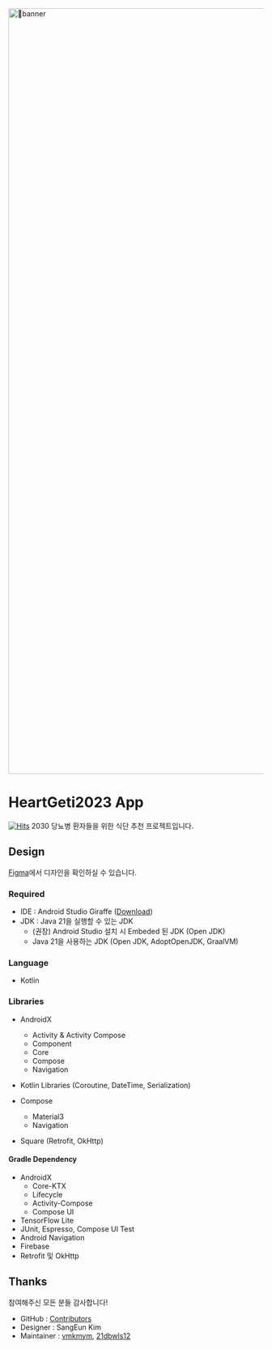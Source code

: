 <img width="1512" alt="banner" src="https://github.com/KDT-HeartGeti/Geti/assets/71699054/9e0d90f3-d164-44d4-bec5-608e9a00f3b1">

# HeartGeti2023 App
[![Hits](https://hits.seeyoufarm.com/api/count/incr/badge.svg?url=https%3A%2F%2Fgithub.com%2FKDT-HeartGeti%2FGeti&count_bg=%2345FFCA&title_bg=%23FFB6D9&icon=&icon_color=%23E7E7E7&title=Heart_Geti&edge_flat=false)](https://hits.seeyoufarm.com)
2030 당뇨병 환자들을 위한 식단 추천 프로젝트입니다.


## Design

[Figma](https://www.figma.com/file/8wNRSgyRedQVYhgwyw0rHX/Untitled?type=design&node-id=11%3A69&mode=design&t=YUz0sxtb9nUAqrLp-1)에서 디자인을 확인하실 수 있습니다.


### Required

- IDE : Android Studio Giraffe ([Download](https://developer.android.com/studio))
- JDK : Java 21을 실행할 수 있는 JDK
  - (권장) Android Studio 설치 시 Embeded 된 JDK (Open JDK)
  - Java 21을 사용하는 JDK (Open JDK, AdoptOpenJDK, GraalVM)


### Language

- Kotlin

### Libraries

- AndroidX
  - Activity & Activity Compose
  - Component
  - Core
  - Compose
  - Navigation

- Kotlin Libraries (Coroutine, DateTime, Serialization)
- Compose
  - Material3
  - Navigation

- Square (Retrofit, OkHttp)

#### Gradle Dependency

- AndroidX
  - Core-KTX
  - Lifecycle
  - Activity-Compose
  - Compose UI
- TensorFlow Lite
- JUnit, Espresso, Compose UI Test
- Android Navigation 
- Firebase
- Retrofit 및 OkHttp

## Thanks

참여해주신 모든 분들 감사합니다!

- GitHub : [Contributors](https://github.com/KDT-HeartGeti/Geti/pulse)
- Designer : SangEun Kim
- Maintainer : [vmkmym](https://github.com/vmkmym), [21dbwls12](https://github.com/21dbwls12)
